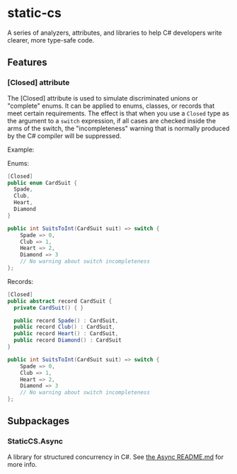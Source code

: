 # static-cs

A series of analyzers, attributes, and libraries to help C# developers write clearer, more type-safe code.

## Features

### [Closed] attribute

The [Closed] attribute is used to simulate discriminated unions or "complete" enums. It can be applied to enums, classes, or records that meet certain requirements. The effect is that when you use a `Closed` type as the argument to a `switch` expression, if all cases are checked inside the arms of the switch, the "incompleteness" warning that is normally produced by the C# compiler will be suppressed.

Example:

Enums:
```C#
[Closed]
public enum CardSuit {
  Spade,
  Club,
  Heart,
  Diamond
}

public int SuitsToInt(CardSuit suit) => switch {
    Spade => 0,
    Club => 1,
    Heart => 2,
    Diamond => 3
    // No warning about switch incompleteness
};
```

Records:

```C#
[Closed]
public abstract record CardSuit {
  private CardSuit() { }

  public record Spade() : CardSuit,
  public record Club() : CardSuit,
  public record Heart() : CardSuit,
  public record Diamond() : CardSuit
}

public int SuitsToInt(CardSuit suit) => switch {
    Spade => 0,
    Club => 1,
    Heart => 2,
    Diamond => 3
    // No warning about switch incompleteness
};
```


## Subpackages

### StaticCS.Async

A library for structured concurrency in C#. See [the Async README.md](src/Async/README.md) for more info.
